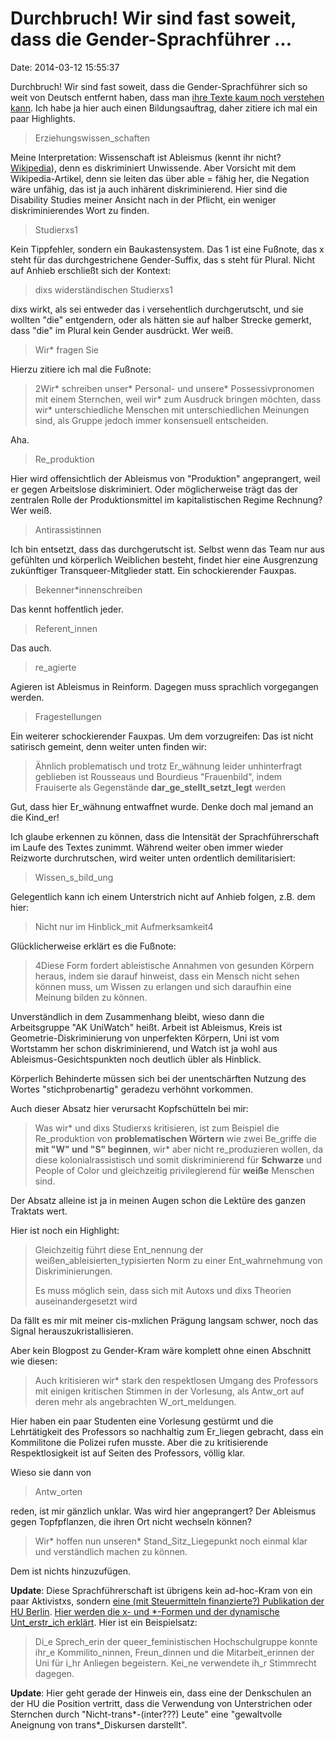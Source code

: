 Durchbruch! Wir sind fast soweit, dass die Gender-Sprachführer \...
===================================================================

Date: 2014-03-12 15:55:37

Durchbruch! Wir sind fast soweit, dass die Gender-Sprachführer sich so
weit von Deutsch entfernt haben, dass man [ihre Texte kaum noch
verstehen kann](http://pastebin.com/vYsPWMJQ). Ich habe ja hier auch
einen Bildungsauftrag, daher zitiere ich mal ein paar Highlights.

> Erziehungswissen\_schaften

Meine Interpretation: Wissenschaft ist Ableismus (kennt ihr nicht?
[Wikipedia](http://de.wikipedia.org/wiki/Ableism)), denn es
diskriminiert Unwissende. Aber Vorsicht mit dem Wikipedia-Artikel, denn
sie leiten das über able = fähig her, die Negation wäre unfähig, das ist
ja auch inhärent diskriminierend. Hier sind die Disability Studies
meiner Ansicht nach in der Pflicht, ein weniger diskriminierendes Wort
zu finden.

> Studierxs1

Kein Tippfehler, sondern ein Baukastensystem. Das 1 ist eine Fußnote,
das x steht für das durchgestrichene Gender-Suffix, das s steht für
Plural. Nicht auf Anhieb erschließt sich der Kontext:

> dixs widerständischen Studierxs1

dixs wirkt, als sei entweder das i versehentlich durchgerutscht, und sie
wollten \"die\" entgendern, oder als hätten sie auf halber Strecke
gemerkt, dass \"die\" im Plural kein Gender ausdrückt. Wer weiß.

> Wir\* fragen Sie

Hierzu zitiere ich mal die Fußnote:

> 2Wir\* schreiben unser\* Personal- und unsere\* Possessivpronomen mit
> einem Sternchen, weil wir\* zum Ausdruck bringen möchten, dass wir\*
> unterschiedliche Menschen mit unterschiedlichen Meinungen sind, als
> Gruppe jedoch immer konsensuell entscheiden.

Aha.

> Re\_produktion

Hier wird offensichtlich der Ableismus von \"Produktion\" angeprangert,
weil er gegen Arbeitslose diskriminiert. Oder möglicherweise trägt das
der zentralen Rolle der Produktionsmittel im kapitalistischen Regime
Rechnung? Wer weiß.

> Antirassistinnen

Ich bin entsetzt, dass das durchgerutscht ist. Selbst wenn das Team nur
aus gefühlten und körperlich Weiblichen besteht, findet hier eine
Ausgrenzung zukünftiger Transqueer-Mitglieder statt. Ein schockierender
Fauxpas.

> Bekenner\*innenschreiben

Das kennt hoffentlich jeder.

> Referent\_innen

Das auch.

> re\_agierte

Agieren ist Ableismus in Reinform. Dagegen muss sprachlich vorgegangen
werden.

> Fragestellungen

Ein weiterer schockierender Fauxpas. Um dem vorzugreifen: Das ist nicht
satirisch gemeint, denn weiter unten finden wir:

> Ähnlich problematisch und trotz Er\_wähnung leider unhinterfragt
> geblieben ist Rousseaus und Bourdieus \"Frauenbild\", indem Frauiserte
> als Gegenstände **dar\_ge\_stellt\_setzt\_legt** werden

Gut, dass hier Er\_wähnung entwaffnet wurde. Denke doch mal jemand an
die Kind\_er!

Ich glaube erkennen zu können, dass die Intensität der
Sprachführerschaft im Laufe des Textes zunimmt. Während weiter oben
immer wieder Reizworte durchrutschen, wird weiter unten ordentlich
demilitarisiert:

> Wissen\_s\_bild\_ung

Gelegentlich kann ich einem Unterstrich nicht auf Anhieb folgen, z.B.
dem hier:

> Nicht nur im Hinblick\_mit Aufmerksamkeit4

Glücklicherweise erklärt es die Fußnote:

> 4Diese Form fordert ableistische Annahmen von gesunden Körpern heraus,
> indem sie darauf hinweist, dass ein Mensch nicht sehen können muss, um
> Wissen zu erlangen und sich daraufhin eine Meinung bilden zu können.

Unverständlich in dem Zusammenhang bleibt, wieso dann die Arbeitsgruppe
\"AK UniWatch\" heißt. Arbeit ist Ableismus, Kreis ist
Geometrie-Diskriminierung von unperfekten Körpern, Uni ist vom Wortstamm
her schon diskriminierend, und Watch ist ja wohl aus
Ableismus-Gesichtspunkten noch deutlich übler als Hinblick.

Körperlich Behinderte müssen sich bei der unentschärften Nutzung des
Wortes \"stichprobenartig\" geradezu verhöhnt vorkommen.

Auch dieser Absatz hier verursacht Kopfschütteln bei mir:

> Was wir\* und dixs Studierxs kritisieren, ist zum Beispiel die
> Re\_produktion von **problematischen Wörtern** wie zwei Be\_griffe die
> **mit \"W\" und \"S\" beginnen**, wir\* aber nicht re\_produzieren
> wollen, da diese kolonialrassistisch und somit diskriminierend für
> **Schwarze** und People of Color und gleichzeitig privilegierend für
> **weiße** Menschen sind.

Der Absatz alleine ist ja in meinen Augen schon die Lektüre des ganzen
Traktats wert.

Hier ist noch ein Highlight:

> Gleichzeitig führt diese Ent\_nennung der
> weißen\_ableisierten\_typisierten Norm zu einer Ent\_wahrnehmung von
> Diskriminierungen.
>
> Es muss möglich sein, dass sich mit Autoxs und dixs Theorien
> auseinandergesetzt wird

Da fällt es mir mit meiner cis-mxlichen Prägung langsam schwer, noch das
Signal herauszukristallisieren.

Aber kein Blogpost zu Gender-Kram wäre komplett ohne einen Abschnitt wie
diesen:

> Auch kritisieren wir\* stark den respektlosen Umgang des Professors
> mit einigen kritischen Stimmen in der Vorlesung, als Antw\_ort auf
> deren mehr als angebrachten W\_ort\_meldungen.

Hier haben ein paar Studenten eine Vorlesung gestürmt und die
Lehrtätigkeit des Professors so nachhaltig zum Er\_liegen gebracht, dass
ein Kommilitone die Polizei rufen musste. Aber die zu kritisierende
Respektlosigkeit ist auf Seiten des Professors, völlig klar.

Wieso sie dann von

> Antw\_orten

reden, ist mir gänzlich unklar. Was wird hier angeprangert? Der
Ableismus gegen Topfpflanzen, die ihren Ort nicht wechseln können?

> Wir\* hoffen nun unseren\* Stand\_Sitz\_Liegepunkt noch einmal klar
> und verständlich machen zu können.

Dem ist nichts hinzuzufügen.

**Update**: Diese Sprachführerschaft ist übrigens kein ad-hoc-Kram von
ein paar Aktivistxs, sondern [eine (mit Steuermitteln finanzierte?)
Publikation der HU
Berlin](http://www2.gender.hu-berlin.de/ztg-blog/2014/02/neuerscheinung-ag-feministisch-sprachhandeln-was-tun-sprachhandeln-aber-wie/).
[Hier werden die x- und \*-Formen und der dynamische Unt\_erstr\_ich
erklärt](http://feministisch-sprachhandeln.org/leitfaden/kapitel4/).
Hier ist ein Beispielsatz:

> Di\_e Sprech\_erin der queer\_feministischen Hochschulgruppe konnte
> ihr\_e Kommilito\_ninnen, Freun\_dinnen und die Mitarbeit\_erinnen der
> Uni für i\_hr Anliegen begeistern. Kei\_ne verwendete ih\_r Stimmrecht
> dagegen.

**Update**: Hier geht gerade der Hinweis ein, dass eine der Denkschulen
an der HU die Position vertritt, dass die Verwendung von Unterstrichen
oder Sternchen durch \"Nicht-trans\*-(inter???) Leute\" eine
\"gewaltvolle Aneignung von trans\*\_Diskursen darstellt\".
